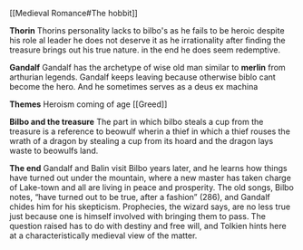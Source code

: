 [[Medieval Romance#The hobbit]]

**Thorin**
Thorins personality lacks to bilbo's as he fails to be heroic despite his role al leader he does not deserve it as he irrationality after finding the treasure brings out his true nature. in the end he does seem redemptive.

**Gandalf**
Gandalf has the archetype of wise old man similar to **merlin** from arthurian legends. Gandalf keeps leaving because otherwise biblo cant become the hero.
And he sometimes serves as a deus ex machina

**Themes**
Heroism
coming of age
[[Greed]]

**Bilbo and the treasure**
The part in which bilbo steals a cup from the treasure is a reference to beowulf wherin a thief in which a thief rouses the wrath of a dragon by stealing a cup from its hoard and the dragon lays waste to beowulfs land.


**The end**
Gandalf and Balin visit Bilbo years later, and he learns how things have turned out under the mountain, where a new master has taken charge of Lake-town and all are living in peace and prosperity. The old songs, Bilbo notes, “have turned out to be true, after a fashion” (286), and Gandalf chides him for his skepticism. Prophecies, the wizard says, are no less true just because one is himself involved with bringing them to pass. The question raised has to do with destiny and free will, and Tolkien hints here at a characteristically medieval view of the matter.